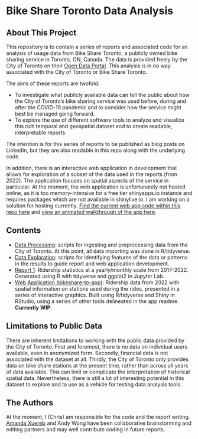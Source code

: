 # Bike Share Toronto Data Analysis
## About This Project

This repository is to contain a series of reports and associated code for an analysis of usage data from Bike Share Toronto, a publicly owned bike sharing service in Toronto, ON, Canada. The data is provided freely by the City of Toronto on their [Open Data Portal](https://open.toronto.ca/). This analysis is in no way associated with the City of Toronto or Bike Share Toronto.

The aims of these reports are twofold:
- To investigate what publicly available data can tell the public about how the City of Toronto’s bike sharing service was used before, during and after the COVID-19 pandemic and to consider how the service might best be managed going forward.
- To explore the use of different software tools to analyze and visualize this rich temporal and geospatial dataset and to create readable, interpretable reports.

The intention is for this series of reports to be published as blog posts on LinkedIn, but they are also readable in this repo along with the underlying code.

In addition, there is an interactive web application in development that allows for exploration of a subset of the data used in the reports (from 2022). The application focuses on spatial aspects of the service in particular. At the moment, the web application is unfortunately not hosted online, as it is too memory-intensive for a free tier shinyapps.io instance and requires packages which are not available in shinylive.io. I am working on a solution for hosting currently. [Find the current web app code within this repo here](/bikeshare-to-app) and [view an animated walkthrough of the app here](/bikeshare-to-app/walkthrough.md).

## Contents

- [Data Processing](/Data%20Processing): scripts for ingesting and preprocessing data from the City of Toronto. At this point, all data importing was done in R/tidyverse.
- [Data Exploration](/Data%20Exploration): scripts for identifying features of the data or patterns in the results to guide report and web application development.
- [Report 1](/Report%201/readme.md): Ridership statistics at a yearly/monthly scale from 2017-2022. Generated using R with tidyverse and ggplot2 in Jupyter Lab.
- [Web Application (bikeshare-to-app)](/bikeshare-to-app): Ridership data from 2022 with spatial information on stations used during the rides, presented in a series of interactive graphics. Built using R/tidyverse and Shiny in RStudio, using a series of other tools delineated in the app readme. **Currently WIP**.

## Limitations to Public Data

There are inherent limitations to working with the public data provided by the City of Toronto. First and foremost, there is no data on individual users available, even in anonymized form. Secondly, financial data is not associated with the dataset at all. Thirdly, the City of Toronto only provides data on bike share stations at the present time, rather than across all years of data available. This can limit or complicate the interpretation of historical spatial data. Nevertheless, there is still a lot of interesting potential in this dataset to explore and to use as a vehicle for testing data analysis tools.

## The Authors

At the moment, I (Chris) am responsible for the code and the report writing. [Amanda Xuereb](https://www.linkedin.com/in/amanda-xuereb-4a75139a/) and Andy Wong have been collaborative brainstorming and editing partners and may well contribute coding in future reports.
